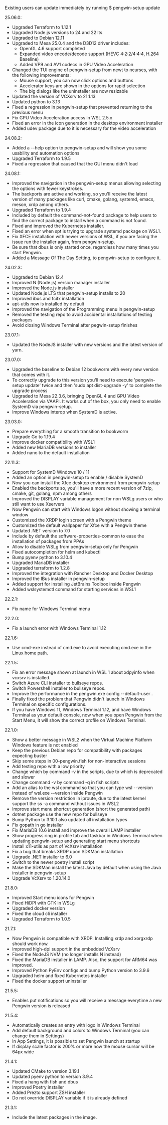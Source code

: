 Existing users can update immediately by running $ pengwin-setup update

25.06.0:
* Upgraded Terraform to 1.12.1
* Upgraded Node.js versions to 24 and 22 lts
* Upgraded to Debian 12.11
* Upgraded to Mesa 25.0.4 and the D3D12 driver includes:
    * OpenGL 4.6 support completed
    * Expanded video encode/decode support (HEVC 4:2:2/4:4:4, H.264 Baseline)
    * Added VP9 and AV1 codecs in GPU Video Acceleration
* Changed the TUI engine of pengwin-setup from newt to ncurses, with the following improvements:
    * Mouse support, you can now click options and buttons
    * Accelerator keys are shown in the options for rapid selection
    * The big dialogs like the uninstaller are now resizable
* Updated the version of VCXsrv to 21.1.13
* Updated python to 3.13
* Fixed a regression in pengwin-setup that prevented returning to the previous menu
* Fix GPU Video Acceleration access in WSL 2.5.x
* Fixed an error in the icon generation in the desktop environment installer
* Added udev package due to it is necessary for the video acceleration

24.08.2:
* Added a --help option to pengwin-setup and will show you some usability and automation options
* Upgraded Terraform to 1.9.5
* Fixed a regression that caused that the GUI menu didn't load

24.08.1:
* Improved the navigation in the pengwin-setup menus allowing selecting the options with fewer keystrokes.
* The backports are active and working, so you'll receive the latest version of many packages like curl, cmake, golang, systemd, emacs, meson, xrdp among others.
* Upgraded Terraform to 1.9.4
* Included by default the command-not-found package to help users to find the correct package to install when a command is not found.
* Fixed and improved the Kubernetes installer.
* Fixed an error when spt is trying to upgrade systemd package on WSL1.
* Fix XFCE installation with newer versions of WSL, if you are facing the issue run the installer again, from pengwin-setup.
* Be sure that dbus is only started once, regardless how many times you start Pengwin.
* Added a Message Of The Day Setting, to pengwin-setup to configure it.

24.02.3:
* Upgraded to Debian 12.4
* Improved N (Node.js) version manager installer
* Improved the Node.js installer
* Updated Node.js LTS that pengwin-setup installs to 20
* Improved ibus and fcitx installation
* apt-utils now is installed by default
* Improved the navigation of the Programming menu in pengwin-setup
* Removed the testing repo to avoid accidental installations of testing packages
* Avoid closing Windows Terminal after pegwin-setup finishes

23.07.1:
* Updated the NodeJS installer with new versions and the latest version of yarn.

23.07.0:
* Upgraded the baseline to Debian 12 bookworm with every new version that comes with it.
* To correctly upgrade to this version you'll need to execute 'pengwin-setup update' twice and then 'sudo apt dist-upgrade -y' to complete the upgrade process
* Upgraded to Mesa 22.3.6, bringing OpenGL 4 and GPU Video Acceleration via VAAPI. It works out of the box, you only need to enable SystemD via pengwin-setup.
* Improve Windows interop when SystemD is active.

23.03.0:
* Prepare everything for a smooth transition to bookworm
* Upgrade Go to 1.19.4
* Improve docker compatibility with WSL1
* Added new MariaDB versions to installer
* Added nano to the default installation

22.11.3:
* Support for SystemD Windows 10 / 11
* Added an option in pengwin-setup to enable / disable SystemD
* Now you can install the Xfce desktop environment from pengwin-setup
* Enabled the backports so, you'll have a more recent version of 7zip, cmake, git, golang, npm among others
* Improved the DISPLAY variable management for non WSLg users or who still want to use Xservers
* Now Pengwin can start with Windows logon without showing a terminal window
* Customized the XRDP login screen with a Pengwin theme
* Customized the default wallpaper for Xfce with a Pengwin theme
* Updated .NET version to 7.0
* Include by default the software-properties-common to ease the installation of packages from PPAs
* Allow to disable WSLg from pengwin-setup only for Pengwin
* Fixed autocompletion for helm and kubectl
* Bump pyenv python to 3.10.4
* Upgraded MariaDB installer
* Upgraded terraform to 1.2.8
* Improved the integration with Rancher Desktop and Docker Desktop
* Improved the IBus installer in pengwin-setup
* Added support for installing JetBrains Toolbox inside Pengwin
* Added wslsystemctl command for starting services in WSL1

22.2.1:
* Fix name for Windows Terminal menu

22.2.0:
* Fix a launch error with Windows Terminal 1.12

22.1.6:
* Use cmd-exe instead of cmd.exe to avoid executing cmd.exe in the Linux home path.

22.1.5:
* Fix an error message shown at launch in WSL 1 about xdpyinfo when vcxsrv is installed.
* Switch Azure CLI installer to bullseye repos.
* Switch Powershell installer to bullseye repos.
* Improve the performance in the pengwin.exe config --default-user <username>.
* Finally fixed the problem that Pengwin didn't launch in Windows Terminal on specific configurations.
* If you have Windows 11, Windows Terminal 1.12, and have Windows Terminal as your default console, now when you open Pengwin from the Start Menu, it will show the correct profile on Windows Terminal.

22.1.0:
* Show a better message in WSL2 when the Virtual Machine Platform Windows feature is not enabled
* Keep the previous Debian repo for compatibility with packages expecting buster
* Skip some steps in 00-pengwin.fish for non-interactive sessions
* Add testing repo with a low priority
* Change which by command -v in the scripts, due to which is deprecated and slower
* Change command -v by command -q in fish scripts
* Add an alias to the wsl command so that you can type wsl --version instead of wsl.exe --version inside Pengwin
* Remove the version restriction in iproute, due to the latest kernel support the ss -a command without issues in WSL2
* Improve start menu shortcut generation (short the generated path)
* dotnet package use the new repo for bullseye
* Bump Python to 3.10.1 also updated all installation types
* Fix gopath in go installer
* Fix MariaDB 10.6 install and improve the overall LAMP installer
* Show progress ring in profile tab and taskbar in Windows Terminal when updating pengwin-setup and generating start menu shortcuts
* Install x11-utils as part of VcXsrv installation
* Fix a bug that breaks XRDP upon SDKMan installation
* Upgrade .NET installer to 6.0
* Switch to the newer poetry install script
* Make the SDKMan install the latest Java by default when using the Java installer in pengwin-setup
* Upgrade VcXsrv to 1.20.14.0

21.8.0:
* Improved Start menu icons for Pengwin
* Fixed HiDPI with GTK in WSLg
* Upgraded docker version
* Fixed the cloud cli installer
* Upgraded Terraform to 1.0.5

21.7.1:
* Now Pengwin is compatible with XRDP. Installing xrdp and xorgxrdp should work now.
* Improved high-dpi support in the embedded VcXsrv
* Fixed the NodeJS NVM (no longer installs N instead)
* Fixed the MariaDB installer in LAMP. Also, the support for ARM64 was improved.
* Improved Python PyEnv configs and bump Python version to 3.9.6
* Upgraded helm and fixed Kubernetes installer
* Fixed the docker support uninstaller

21.5.5:
* Enables put notifications so you will receive a message everytime a new Pengwin version is released

21.5.4:
* Automatically creates an entry with logo in Windows Terminal
* Add default background and colors to Windows Terminal (you can change them in Settings)
* In App Settings, it is possible to set Pengwin launch at startup
* If display scale factor is 200% or more now the mouse cursor will be 64px wide

21.4.1:
* Updated CMake to version 3.19.1
* Updated pyenv python to version 3.9.4
* Fixed a hang with fish and dbus
* Improved Poetry installer
* Added Prezto support ZSH installer
* Do not override DISPLAY variable if it is already defined

21.3.1:
* Include the latest packages in the image.
